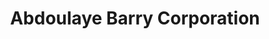 ---
title: "Abdoulaye Barry Corporation"
url: /zwedru/abdoulaye-barry-corporation-dehsuah-street/
shop: convenience
---